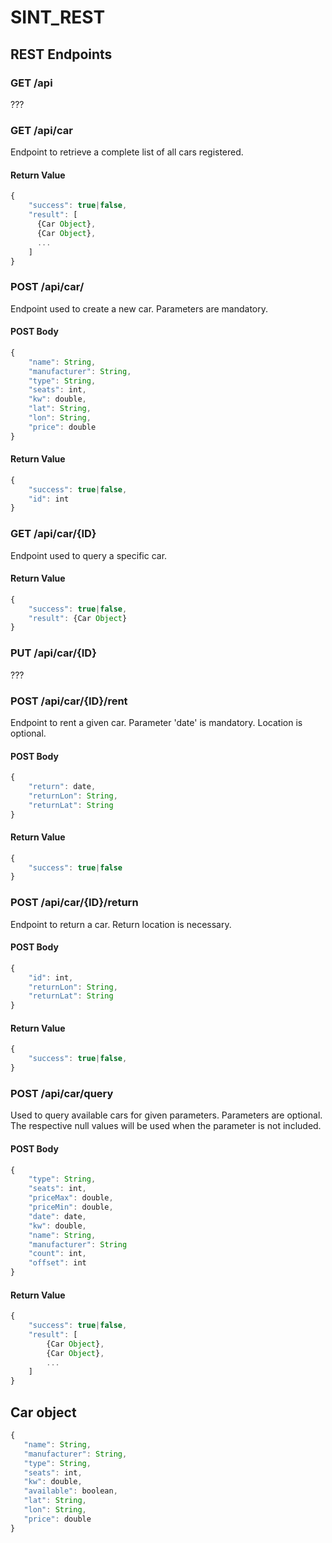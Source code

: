 # SINT_REST

## REST Endpoints

### GET /api
???

### GET /api/car

Endpoint to retrieve a complete list of all cars registered.

#### Return Value
```javascript
{
    "success": true|false,
    "result": [
      {Car Object},
      {Car Object},
      ...
    ]
}
```

### POST /api/car/

Endpoint used to create a new car.
Parameters are mandatory.

#### POST Body
```javascript
{
    "name": String,
    "manufacturer": String,
    "type": String,
    "seats": int,
    "kw": double,
    "lat": String,
    "lon": String,
    "price": double
}
```
#### Return Value
```javascript
{
    "success": true|false,
    "id": int
}
```

### GET /api/car/{ID}

Endpoint used to query a specific car.

#### Return Value
```javascript
{ 
    "success": true|false,
    "result": {Car Object}
}
```

### PUT /api/car/{ID}
???

### POST /api/car/{ID}/rent

Endpoint to rent a given car.
Parameter 'date' is mandatory.
Location is optional.

#### POST Body
```javascript
{ 
    "return": date,
    "returnLon": String,
    "returnLat": String
}
```

#### Return Value
```javascript
{
    "success": true|false
}
```

### POST /api/car/{ID}/return

Endpoint to return a car.
Return location is necessary.

#### POST Body
```javascript
{
    "id": int,
    "returnLon": String,
    "returnLat": String
}
```

#### Return Value
```javascript
{
    "success": true|false,
}
```

### POST /api/car/query

Used to query available cars for given parameters. 
Parameters are optional.
The respective null values will be used when the parameter is not included.

#### POST Body
```javascript
{
    "type": String,
    "seats": int,
    "priceMax": double,
    "priceMin": double,
    "date": date,
    "kw": double,
    "name": String,
    "manufacturer": String
    "count": int,
    "offset": int
}
```

#### Return Value
```javascript
{
    "success": true|false,
    "result": [
        {Car Object},
        {Car Object},
        ...
    ]
}
```

## Car object
```javascript
{
   "name": String,
   "manufacturer": String,
   "type": String,
   "seats": int,
   "kw": double,
   "available": boolean,
   "lat": String,
   "lon": String,
   "price": double
}
```
